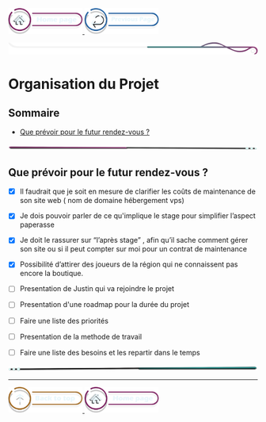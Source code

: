 <a href="/README.md">
  <img src="../../assets/button/home_page.png" alt="Home page" style="width: 150px; height: auto;">
</a>
<a href="/BDD/regles-de-sauvegardes.md">
  <img src="../../assets/button/previous_page.png" alt="Back to top" style="width: 150px; height: auto;">
</a>

![border](../../assets/line/border_deco_rt.png)

# Organisation du Projet 

## Sommaire

- [Que prévoir pour le futur rendez-vous ? ](#que-prévoir-pour-le-futur-rendez-vous-)


<!-- ![border](assets/line/line_pink_point_l.png) -->

![border](../../assets/line/line-pink-point_l.png)

## Que prévoir pour le futur rendez-vous ? 

- [x] Il faudrait que je soit en mesure de clarifier les coûts de maintenance de son site web ( nom de domaine hébergement vps) 
- [x] Je dois pouvoir parler de ce qu'implique le stage pour simplifier l’aspect paperasse 
- [x] Je doit le rassurer sur “l’après stage” , afin qu’il sache comment gérer son site ou si il peut compter sur moi pour un contrat de maintenance 

- [x] Possibilité d’attirer des joueurs de la région qui ne connaissent pas encore la boutique.
- [ ] Presentation de Justin qui va rejoindre le projet  
- [ ] Presentation d'une roadmap pour la durée du projet 
- [ ] Faire une liste des priorités 
- [ ] Presentation de la methode de travail 
- [ ] Faire une liste des besoins et les repartir dans le temps 

![border](../../assets/line/line-teal-point_r.png)

---

<a href="#sommaire">
  <img src="../../assets/button/back_to_top.png" alt="Back to top" style="width: 150px; height: auto;">
</a>
<a href="/README.md">
  <img src="../../assets/button/home_page.png" alt="Home page" style="width: 150px; height: auto;">
</a>
